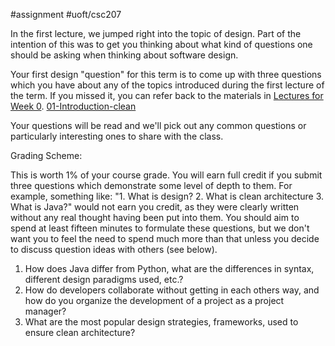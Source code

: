 #assignment #uoft/csc207 

In the first lecture, we jumped right into the topic of design. Part of the intention of this was to get you thinking about what kind of questions one should be asking when thinking about software design.

Your first design "question" for this term is to come up with three questions which you have about any of the topics introduced during the first lecture of the term. If you missed it, you can refer back to the materials in [Lectures for Week 0](https://q.utoronto.ca/courses/314288/pages/lectures-for-week-0?wrap=1 "Lectures for Week 0").
[01-Introduction-clean](01-Introduction-clean.pdf)

Your questions will be read and we'll pick out any common questions or particularly interesting ones to share with the class.

Grading Scheme:

This is worth 1% of your course grade. You will earn full credit if you submit three questions which demonstrate some level of depth to them. For example, something like: "1. What is design? 2. What is clean architecture 3. What is Java?" would not earn you credit, as they were clearly written without any real thought having been put into them. You should aim to spend at least fifteen minutes to formulate these questions, but we don't want you to feel the need to spend much more than that unless you decide to discuss question ideas with others (see below).

1. How does Java differ from Python, what are the differences in syntax, different design paradigms used, etc.?
2. How do developers collaborate without getting in each others way, and how do you organize the development of a project as a project manager?
3. What are the most popular design strategies, frameworks, used to ensure clean architecture?


